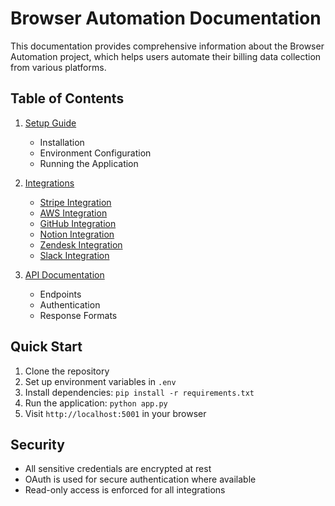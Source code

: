 # Browser Automation Documentation

This documentation provides comprehensive information about the Browser Automation project, which helps users automate their billing data collection from various platforms.

## Table of Contents

1. [Setup Guide](setup/README.md)
   - Installation
   - Environment Configuration
   - Running the Application

2. [Integrations](integrations/README.md)
   - [Stripe Integration](integrations/stripe.md)
   - [AWS Integration](integrations/aws.md)
   - [GitHub Integration](integrations/github.md)
   - [Notion Integration](integrations/notion.md)
   - [Zendesk Integration](integrations/zendesk.md)
   - [Slack Integration](integrations/slack.md)

3. [API Documentation](api/README.md)
   - Endpoints
   - Authentication
   - Response Formats

## Quick Start

1. Clone the repository
2. Set up environment variables in `.env`
3. Install dependencies: `pip install -r requirements.txt`
4. Run the application: `python app.py`
5. Visit `http://localhost:5001` in your browser

## Security

- All sensitive credentials are encrypted at rest
- OAuth is used for secure authentication where available
- Read-only access is enforced for all integrations
